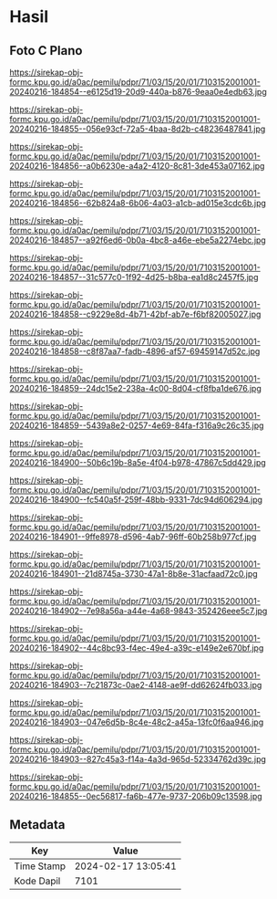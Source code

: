 # Hasil

## Foto C Plano

https://sirekap-obj-formc.kpu.go.id/a0ac/pemilu/pdpr/71/03/15/20/01/7103152001001-20240216-184854--e6125d19-20d9-440a-b876-9eaa0e4edb63.jpg

https://sirekap-obj-formc.kpu.go.id/a0ac/pemilu/pdpr/71/03/15/20/01/7103152001001-20240216-184855--056e93cf-72a5-4baa-8d2b-c48236487841.jpg

https://sirekap-obj-formc.kpu.go.id/a0ac/pemilu/pdpr/71/03/15/20/01/7103152001001-20240216-184856--a0b6230e-a4a2-4120-8c81-3de453a07162.jpg

https://sirekap-obj-formc.kpu.go.id/a0ac/pemilu/pdpr/71/03/15/20/01/7103152001001-20240216-184856--62b824a8-6b06-4a03-a1cb-ad015e3cdc6b.jpg

https://sirekap-obj-formc.kpu.go.id/a0ac/pemilu/pdpr/71/03/15/20/01/7103152001001-20240216-184857--a92f6ed6-0b0a-4bc8-a46e-ebe5a2274ebc.jpg

https://sirekap-obj-formc.kpu.go.id/a0ac/pemilu/pdpr/71/03/15/20/01/7103152001001-20240216-184857--31c577c0-1f92-4d25-b8ba-ea1d8c2457f5.jpg

https://sirekap-obj-formc.kpu.go.id/a0ac/pemilu/pdpr/71/03/15/20/01/7103152001001-20240216-184858--c9229e8d-4b71-42bf-ab7e-f6bf82005027.jpg

https://sirekap-obj-formc.kpu.go.id/a0ac/pemilu/pdpr/71/03/15/20/01/7103152001001-20240216-184858--c8f87aa7-fadb-4896-af57-69459147d52c.jpg

https://sirekap-obj-formc.kpu.go.id/a0ac/pemilu/pdpr/71/03/15/20/01/7103152001001-20240216-184859--24dc15e2-238a-4c00-8d04-cf8fba1de676.jpg

https://sirekap-obj-formc.kpu.go.id/a0ac/pemilu/pdpr/71/03/15/20/01/7103152001001-20240216-184859--5439a8e2-0257-4e69-84fa-f316a9c26c35.jpg

https://sirekap-obj-formc.kpu.go.id/a0ac/pemilu/pdpr/71/03/15/20/01/7103152001001-20240216-184900--50b6c19b-8a5e-4f04-b978-47867c5dd429.jpg

https://sirekap-obj-formc.kpu.go.id/a0ac/pemilu/pdpr/71/03/15/20/01/7103152001001-20240216-184900--fc540a5f-259f-48bb-9331-7dc94d606294.jpg

https://sirekap-obj-formc.kpu.go.id/a0ac/pemilu/pdpr/71/03/15/20/01/7103152001001-20240216-184901--9ffe8978-d596-4ab7-96ff-60b258b977cf.jpg

https://sirekap-obj-formc.kpu.go.id/a0ac/pemilu/pdpr/71/03/15/20/01/7103152001001-20240216-184901--21d8745a-3730-47a1-8b8e-31acfaad72c0.jpg

https://sirekap-obj-formc.kpu.go.id/a0ac/pemilu/pdpr/71/03/15/20/01/7103152001001-20240216-184902--7e98a56a-a44e-4a68-9843-352426eee5c7.jpg

https://sirekap-obj-formc.kpu.go.id/a0ac/pemilu/pdpr/71/03/15/20/01/7103152001001-20240216-184902--44c8bc93-f4ec-49e4-a39c-e149e2e670bf.jpg

https://sirekap-obj-formc.kpu.go.id/a0ac/pemilu/pdpr/71/03/15/20/01/7103152001001-20240216-184903--7c21873c-0ae2-4148-ae9f-dd62624fb033.jpg

https://sirekap-obj-formc.kpu.go.id/a0ac/pemilu/pdpr/71/03/15/20/01/7103152001001-20240216-184903--047e6d5b-8c4e-48c2-a45a-13fc0f6aa946.jpg

https://sirekap-obj-formc.kpu.go.id/a0ac/pemilu/pdpr/71/03/15/20/01/7103152001001-20240216-184903--827c45a3-f14a-4a3d-965d-52334762d39c.jpg

https://sirekap-obj-formc.kpu.go.id/a0ac/pemilu/pdpr/71/03/15/20/01/7103152001001-20240216-184855--0ec56817-fa6b-477e-9737-206b09c13598.jpg


## Metadata

| Key        | Value               |
| ---------- | ------------------- |
| Time Stamp | 2024-02-17 13:05:41 |
| Kode Dapil | 7101                |



